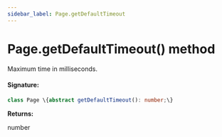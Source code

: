 ```yaml
---
sidebar_label: Page.getDefaultTimeout
---
```


# Page.getDefaultTimeout() method

Maximum time in milliseconds.

#### Signature:

```typescript
class Page \{abstract getDefaultTimeout(): number;\}
```

**Returns:**

number
